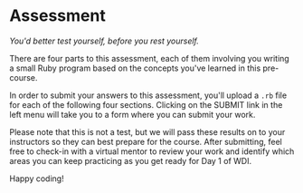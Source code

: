 # Assessment

*You'd better test yourself, before you rest yourself.*

There are four parts to this assessment, each of them involving you writing a small Ruby program based on the concepts you've learned in this pre-course.

In order to submit your answers to this assessment, you'll upload a `.rb` file for each of the following four sections. Clicking on the SUBMIT link in the left menu will take you to a form where you can submit your work.

Please note that this is not a test, but we will pass these results on to your instructors so they can best prepare for the course. After submitting, feel free to check-in with a virtual mentor to review your work and identify which areas you can keep practicing as you get ready for Day 1 of WDI.

Happy coding!
